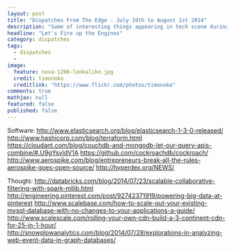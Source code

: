 ```yaml
---
layout: post
title: "Dispatches From The Edge - July 19th to August 1st 2014"
description: "Some of interesting things appearing in tech scene during the fortnight ending August 1st 2014"
headline: "Let's Fire up the Engines"
category: dispatches
tags: 
  - dispatches
  - 
image: 
  feature: nova-1200-lookalike.jpg
  credit: timonoko
  creditlink: "https://www.flickr.com/photos/timonoko"
comments: true
mathjax: null
featured: false
published: false
---
```


Software:
http://www.elasticsearch.org/blog/elasticsearch-1-3-0-released/
http://www.hashicorp.com/blog/terraform.html
https://cloudant.com/blog/couchdb-and-mongodb-let-our-query-apis-combine/#.U9gYsvldV1A
https://github.com/cockroachdb/cockroach/
http://www.aerospike.com/blog/entrepreneurs-break-all-the-rules-aerospike-goes-open-source/
http://hyperdex.org/NEWS/

Thougts:
http://databricks.com/blog/2014/07/23/scalable-collaborative-filtering-with-spark-mllib.html
http://engineering.pinterest.com/post/92742371919/powering-big-data-at-pinterest
http://www.scalebase.com/how-to-scale-out-your-existing-mysql-database-with-no-changes-to-your-applications-a-guide/
http://www.scalescale.com/rolling-your-own-cdn-build-a-3-continent-cdn-for-25-in-1-hour/
http://snowplowanalytics.com/blog/2014/07/28/explorations-in-analyzing-web-event-data-in-graph-databases/
